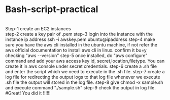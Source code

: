 # Bash-script-practical
<br>Step-1 create an EC2 instances<br/> 
step-2 create a key pair of .pem
step-3 login into the instance with the instance ip address
ssh -i awskey.pem ubuntu@ipaddress
step-4 make sure you have the aws cli installed in the ubuntu machine, if not refer the aws official documentation to install aws cli in linux. confirm it bu=y checking "aws --version"
step-5 once installed, do "aws configure" command and add your aws access key id, secret,location,filetype. You can create it in aws console under secret credentials.
step-6 create a .sh file and enter the script which we need to execute in the .sh file.
step-7 create a log file for redirecting the output logs to that log file whenever we execute .sh file the output will stored in the log file.
step-8 give chmod -x sample.sh and execute command "./sample.sh"
step-9 check the output in log file.
#Great! You did it !!!!!!
